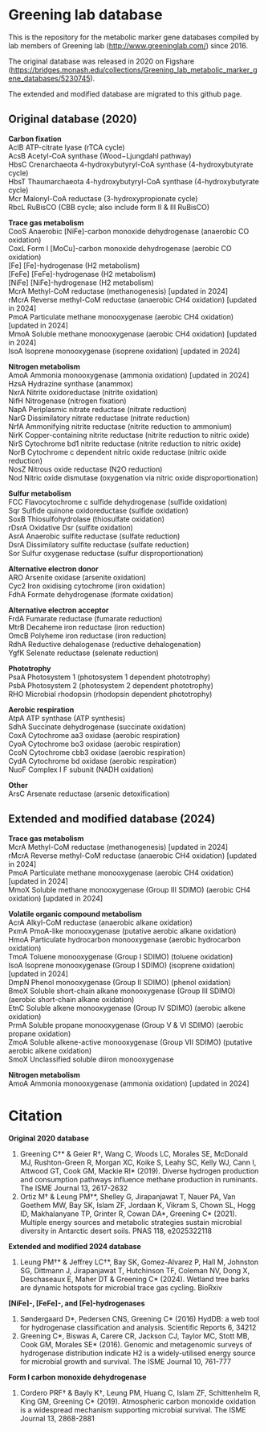 # Greening lab database
This is the repository for the metabolic marker gene databases compiled by lab members of Greening lab (http://www.greeninglab.com/) since 2016. 

The original database was released in 2020 on Figshare (https://bridges.monash.edu/collections/Greening_lab_metabolic_marker_gene_databases/5230745). 

The extended and modified database are migrated to this github page.

## Original database (2020)
**Carbon fixation**<br />
AclB	ATP-citrate lyase (rTCA cycle)<br />
AcsB	Acetyl-CoA synthase (Wood−Ljungdahl pathway)<br />
HbsC	Crenarchaeota 4-hydroxybutyryl-CoA synthase (4-hydroxybutyrate cycle)<br />
HbsT	Thaumarchaeota  4-hydroxybutyryl-CoA synthase (4-hydroxybutyrate cycle)<br />
Mcr	  Malonyl-CoA reductase (3-hydroxypropionate cycle)<br />
RbcL	RuBisCO (CBB cycle; also include form II & III RuBisCO)<br />

**Trace gas metabolism**<br />
CooS	  Anaerobic [NiFe]-carbon monoxide dehydrogenase (anaerobic CO oxidation)<br />
CoxL	  Form I [MoCu]-carbon monoxide dehydrogenase (aerobic CO oxidation)<br />
[Fe]	  [Fe]-hydrogenase (H2 metabolism)<br />
[FeFe]  [FeFe]-hydrogenase (H2 metabolism)<br />
[NiFe]  [NiFe]-hydrogenase (H2 metabolism)<br />
McrA	  Methyl-CoM reductase (methanogenesis) [updated in 2024]<br />
rMcrA	  Reverse methyl-CoM reductase (anaerobic CH4 oxidation) [updated in 2024]<br />
PmoA	  Particulate methane monooxygenase (aerobic CH4 oxidation) [updated in 2024]<br />
MmoA    Soluble methane monooxygenase (aerobic CH4 oxidation) [updated in 2024]<br />
IsoA		Isoprene monooxygenase (isoprene oxidation) [updated in 2024]<br />

**Nitrogen metabolism**<br />
AmoA	  Ammonia monooxygenase (ammonia oxidation) [updated in 2024]<br />
HzsA	  Hydrazine synthase (anammox)<br />
NxrA	  Nitrite oxidoreductase (nitrite oxidation)<br />
NifH	  Nitrogenase (nitrogen fixation)<br />
NapA    Periplasmic nitrate reductase (nitrate reduction)<br />
NarG	  Dissimilatory nitrate reductase (nitrate reduction)<br />
NrfA	  Ammonifying nitrite reductase (nitrite reduction to ammonium)<br />
NirK    Copper-containing nitrite reductase (nitrite reduction to nitric oxide)<br />
NirS	  Cytochrome bd1 nitrite reductase (nitrite reduction to nitric oxide)<br />
NorB	  Cytochrome c dependent nitric oxide reductase (nitric oxide reduction)<br />
NosZ	  Nitrous oxide reductase (N2O reduction)<br />
Nod	    Nitric oxide dismutase (oxygenation via nitric oxide disproportionation)<br />

**Sulfur metabolism**<br />
FCC     Flavocytochrome c sulfide dehydrogenase (sulfide oxidation)<br />
Sqr	    Sulfide quinone oxidoreductase (sulfide oxidation)<br />
SoxB	  Thiosulfohydrolase (thiosulfate oxidation)<br />
rDsrA	  Oxidative Dsr (sulfite oxidation)<br />
AsrA	  Anaerobic sulfite reductase (sulfate reduction)<br />
DsrA	  Dissimilatory sulfite reductase (sulfate reduction)<br />
Sor	    Sulfur oxygenase reductase (sulfur disproportionation)<br />

**Alternative electron donor**<br />
ARO	  Arsenite oxidase (arsenite oxidation)<br />
Cyc2	Iron oxidising cytochrome (iron oxidation)<br />
FdhA	Formate dehydrogenase (formate oxidation)<br />

**Alternative electron acceptor**<br />
FrdA	Fumarate reductase (fumarate reduction)<br />
MtrB	Decaheme iron reductase (iron reduction)<br />
OmcB	Polyheme iron reductase (iron reduction)<br />
RdhA	Reductive dehalogenase (reductive dehalogenation)<br />
YgfK	Selenate reductase  (selenate reduction)<br />

**Phototrophy**<br />
PsaA	Photosystem 1 (photosystem 1 dependent phototrophy)<br />
PsbA	Photosystem 2 (photosystem 2 dependent phototrophy)<br />
RHO	  Microbial rhodopsin (rhodopsin dependent phototrophy)<br />

**Aerobic respiration**<br />
AtpA	ATP synthase (ATP synthesis)<br />
SdhA	Succinate dehydrogenase (succinate oxidation)<br />
CoxA	Cytochrome aa3 oxidase (aerobic respiration)<br />
CyoA	Cytochrome bo3 oxidase (aerobic respiration)<br />
CcoN	Cytochrome cbb3 oxidase (aerobic respiration)<br />
CydA	Cytochrome bd oxidase (aerobic respiration)<br />
NuoF	Complex I F subunit (NADH oxidation)<br />

**Other**<br />
ArsC	Arsenate reductase (arsenic detoxification)<br />

## Extended and modified database (2024)
**Trace gas metabolism**<br />
McrA	  Methyl-CoM reductase (methanogenesis) [updated in 2024]<br />
rMcrA	  Reverse methyl-CoM reductase (anaerobic CH4 oxidation) [updated in 2024]<br />
PmoA	  Particulate methane monooxygenase (aerobic CH4 oxidation) [updated in 2024]<br />
MmoX    Soluble methane monooxygenase  (Group III SDIMO) (aerobic CH4 oxidation) [updated in 2024]<br />

**Volatile organic compound metabolism**<br />
AcrA	Alkyl-CoM reductase (anaerobic alkane oxidation)<br />
PxmA	PmoA-like monooxygenase (putative aerobic alkane oxidation)<br />
HmoA	Particulate hydrocarbon monooxygenase (aerobic hydrocarbon oxidation)<br />
TmoA	Toluene monooxygenase (Group I SDIMO) (toluene oxidation)<br />
IsoA	Isoprene monooxygenase (Group I SDIMO) (isoprene oxidation) [updated in 2024]<br />
DmpN	Phenol monooxygenase (Group II SDIMO) (phenol oxidation)<br />
BmoX	Soluble short-chain alkane monooxygenase (Group III SDIMO) (aerobic short-chain alkane oxidation)<br />
EtnC	Soluble alkene monooxygenase (Group IV SDIMO) (aerobic alkene oxidation)<br />
PrmA	Soluble propane monooxygenase (Group V & VI SDIMO) (aerobic propane oxidation)<br />
ZmoA	Soluble alkene-active monooxygenase (Group VII SDIMO) (putative aerobic alkene oxidation)<br />
SmoX	Unclassified soluble diiron monooxygenase<br />

**Nitrogen metabolism**<br />
AmoA	  Ammonia monooxygenase (ammonia oxidation) [updated in 2024]<br />

# Citation
**Original 2020 database**<br />
1. Greening C†\* & Geier R†, Wang C, Woods LC, Morales SE, McDonald MJ, Rushton-Green R, Morgan XC, Koike S, Leahy SC, Kelly WJ, Cann I, Attwood GT, Cook GM, Mackie RI* (2019). Diverse hydrogen production and consumption pathways influence methane production in ruminants. The ISME Journal 13, 2617-2632<br />
2. Ortiz M† & Leung PM†\*, Shelley G, Jirapanjawat T, Nauer PA, Van Goethem MW, Bay SK, Islam ZF, Jordaan K, Vikram S, Chown SL, Hogg ID, Makhalanyane TP, Grinter R, Cowan DA\*, Greening C\* (2021). Multiple energy sources and metabolic strategies sustain microbial diversity in Antarctic desert soils. PNAS 118, e2025322118<br />

**Extended and modified 2024 database**<br />
1. Leung PM†\* & Jeffrey LC†\*, Bay SK, Gomez-Alvarez P, Hall M, Johnston SG, Dittmann J, Jirapanjawat T, Hutchinson TF, Coleman NV, Dong X, Deschaseaux E, Maher DT & Greening C\* (2024). Wetland tree barks are dynamic hotspots for microbial trace gas cycling. BioRxiv<br />

**[NiFe]-, [FeFe]-, and [Fe]-hydrogenases**<br />
1. Søndergaard D\*, Pedersen CNS, Greening C\* (2016) HydDB: a web tool for hydrogenase classification and analysis. Scientific Reports 6, 34212<br />
2. Greening C\*, Biswas A, Carere CR, Jackson CJ, Taylor MC, Stott MB, Cook GM, Morales SE\* (2016). Genomic and metagenomic surveys of hydrogenase distribution indicate H2 is a widely-utilised energy source for microbial growth and survival. The ISME Journal 10, 761-777<br />

**Form I carbon monoxide dehydrogenase**<br />
1. Cordero PRF† & Bayly K†, Leung PM, Huang C, Islam ZF, Schittenhelm R, King GM, Greening C\* (2019). Atmospheric carbon monoxide oxidation is a widespread mechanism supporting microbial survival. The ISME Journal 13, 2868-2881<br />
